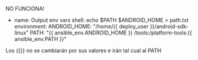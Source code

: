 NO FUNCIONA!
- name: Output env vars
  shell: echo $PATH $ANDROID_HOME > path.txt
  environment:
    ANDROID_HOME: "/home/{{ deploy_user }}/android-sdk-linux"
    PATH: "{{ ansible_env.ANDROID_HOME }} /tools:/platform-tools:{{ ansible_env.PATH }}"

Los {{}} no se cambiarán por sus valores e irán tal cual al PATH

